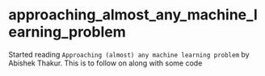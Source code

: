 # approaching_almost_any_machine_learning_problem

Started reading `Approaching (almost) any machine learning problem` by Abishek Thakur. This is to follow on along with some code
